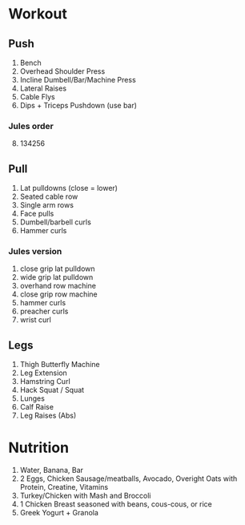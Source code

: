 # Workout 

## Push
1. Bench
2. Overhead Shoulder Press
3. Incline Dumbell/Bar/Machine Press
4. Lateral Raises
5. Cable Flys
6. Dips + Triceps Pushdown (use bar)

### Jules order
8. 134256


## Pull
1. Lat pulldowns (close = lower)
2. Seated cable row
3. Single arm rows
4. Face pulls
5. Dumbell/barbell curls
6. Hammer curls

### Jules version
1. close grip lat pulldown
2. wide grip lat pulldown
3. overhand row machine
4. close grip row machine
5. hammer curls
6. preacher curls
7. wrist curl


## Legs
1. Thigh Butterfly Machine
2. Leg Extension
3. Hamstring Curl
4. Hack Squat / Squat
5. Lunges
6. Calf Raise
7. Leg Raises (Abs)


# Nutrition

1. Water, Banana, Bar
2. 2 Eggs, Chicken Sausage/meatballs, Avocado, Overight Oats with Protein, Creatine, Vitamins
3. Turkey/Chicken with Mash and Broccoli
4. 1 Chicken Breast seasoned with beans, cous-cous, or rice
5. Greek Yogurt + Granola



